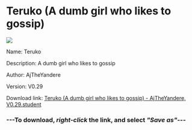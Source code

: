 # Teruko (A dumb girl who likes to gossip)

<img src = "https://raw.githubusercontent.com/Arbiter1223/Daigaku-Gurashi-Custom-Students/master/Students/Files/Teruko%20(A%20dumb%20girl%20who%20likes%20to%20gossip).png">

Name: Teruko

Description: A dumb girl who likes to gossip

Author: AjTheYandere

Version: V0.29

Download link: <a href="https://raw.githubusercontent.com/Arbiter1223/Daigaku-Gurashi-Custom-Students/master/Students/Files/Teruko%20(A%20dumb%20girl%20who%20likes%20to%20gossip)%20-%20AjTheYandere%2C%20V0.29.student">Teruko (A dumb girl who likes to gossip) - AjTheYandere, V0.29.student</a>

### ---**To download, _right-click_ the link, and select _"Save as"_**---
